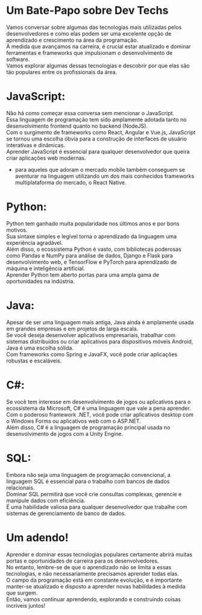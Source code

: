 # Um Bate-Papo sobre Dev Techs

Vamos conversar sobre algumas das tecnologias mais utilizadas pelos desenvolvedores e como elas podem ser uma excelente opção de aprendizado e crescimento na área da programação.
<br/>
À medida que avançamos na carreira, é crucial estar atualizado e dominar ferramentas e frameworks que impulsionam o desenvolvimento de software.
<br/>
Vamos explorar algumas dessas tecnologias e descobrir por que elas são tão populares entre os profissionais da área.

# JavaScript:

Não há como começar essa conversa sem mencionar o JavaScript.
<br/>
Essa linguagem de programação tem sido amplamente adotada tanto no desenvolvimento frontend quanto no backend (NodeJS).
<br/>
Com o surgimento de frameworks como React, Angular e Vue.js, JavaScript se tornou uma escolha óbvia para a construção de interfaces de usuário interativas e dinâmicas.
<br/>
Aprender JavaScript é essencial para qualquer desenvolvedor que queira criar aplicações web modernas.
<br/>
* para aqueles que adoram o mercado mobile também conseguem se
aventurar na linguagem utilizando um dos mais conhecidos frameworks
multiplataforma do mercado, o React Native.

# Python:

Python tem ganhado muita popularidade nos últimos anos e por bons motivos.
<br/>
Sua sintaxe simples e legível torna o aprendizado da linguagem uma experiência agradável.
<br/>
Além disso, o ecossistema Python é vasto, com bibliotecas poderosas como Pandas e NumPy para análise de dados, Django e Flask para desenvolvimento web, e TensorFlow e PyTorch para aprendizado de máquina e inteligência artificial.
<br/>
Aprender Python tem aberto portas para uma ampla gama de oportunidades na indústria.

# Java:

Apesar de ser uma linguagem mais antiga, Java ainda é amplamente usada em grandes empresas e em projetos de larga escala.
<br/>
Se você deseja desenvolver aplicativos empresariais, trabalhar com sistemas distribuídos ou criar aplicativos para dispositivos móveis Android, Java é uma escolha sólida.
<br/>
Com frameworks como Spring e JavaFX, você pode criar aplicações robustas e escaláveis.

# C#:

Se você tem interesse em desenvolvimento de jogos ou aplicativos para o ecossistema da Microsoft, C# é uma linguagem que vale a pena aprender.
<br/>
Com o poderoso framework .NET, você pode criar aplicativos desktop com o Windows Forms ou aplicativos web com o ASP.NET.
<br/>
Além disso, C# é a linguagem de programação principal usada no desenvolvimento de jogos com a Unity Engine.

# SQL:

Embora não seja uma linguagem de programação convencional, a linguagem SQL é essencial para o trabalho com bancos de dados relacionais.
<br/>
Dominar SQL permitirá que você crie consultas complexas, gerencie e manipule dados com eficiência.
<br/>
É uma habilidade valiosa para qualquer desenvolvedor que trabalhe com sistemas de gerenciamento de banco de dados.

# Um adendo!

Aprender e dominar essas tecnologias populares certamente abrirá muitas portas e oportunidades de carreira para os desenvolvedores.
<br/>
No entanto, lembre-se de que o aprendizado não se limita a essas tecnologias, e não necessariamente precisamos aprender todas elas.
<br/>
O campo da programação está em constante evolução, e é importante manter-se atualizado e disposto a aprender novas habilidades à medida que surgem.
<br/>
Então, vamos continuar aprendendo, explorando e construindo coisas incríveis juntos!

